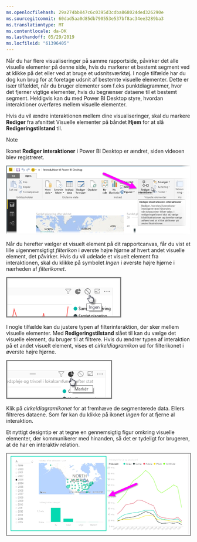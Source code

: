 ```yaml
---
ms.openlocfilehash: 29a274bb847c6c0395d3cdba868024ded326290e
ms.sourcegitcommit: 60dad5aa0d85db790553e537bf8ac34ee3289ba3
ms.translationtype: MT
ms.contentlocale: da-DK
ms.lasthandoff: 05/29/2019
ms.locfileid: "61396405"
---
```

Når du har flere visualiseringer på samme rapportside, påvirker det alle visuelle elementer på denne side, hvis du markerer et bestemt segment ved at klikke på det eller ved at bruge et udsnitsværktøj. I nogle tilfælde har du dog kun brug for at foretage udsnit af bestemte visuelle elementer. Dette er især tilfældet, når du bruger elementer som f.eks punktdiagrammer, hvor det fjerner vigtige elementer, hvis du begrænser dataene til et bestemt segment. Heldigvis kan du med Power BI Desktop styre, hvordan interaktioner overføres mellem visuelle elementer.

Hvis du vil ændre interaktionen mellem dine visualiseringer, skal du markere **Rediger** fra afsnittet Visuelle elementer på båndet **Hjem** for at slå **Redigeringstilstand** til.

>[!NOTE]
>Ikonet **Rediger interaktioner** i Power BI Desktop er ændret, siden videoen blev registreret.
> 
> 

![](media/3-11a-create-interaction-between-visualizations/3-11a_1.png)

Når du herefter vælger et visuelt element på dit rapportcanvas, får du vist et lille uigennemsigtigt *filterikon* i øverste højre hjørne af hvert andet visuelle element, det påvirker. Hvis du vil udelade et visuelt element fra interaktionen, skal du klikke på symbolet *Ingen* i øverste højre hjørne i nærheden af *filterikonet*.

![](media/3-11a-create-interaction-between-visualizations/3-11a_2.png)

I nogle tilfælde kan du justere typen af filterinteraktion, der sker mellem visuelle elementer. Med **Redigeringstilstand** slået til kan du vælge det visuelle element, du bruger til at filtrere. Hvis du ændrer typen af interaktion på et andet visuelt element, vises et *cirkeldiagramikon* ud for filterikonet i øverste højre hjørne.

![](media/3-11a-create-interaction-between-visualizations/3-11a_3.png)

Klik på *cirkeldiagramikonet* for at fremhæve de segmenterede data. Ellers filtreres dataene. Som før kan du klikke på ikonet *Ingen* for at fjerne al interaktion.

Et nyttigt designtip er at tegne en gennemsigtig figur omkring visuelle elementer, der kommunikerer med hinanden, så det er tydeligt for brugeren, at de har en interaktiv relation.

![](media/3-11a-create-interaction-between-visualizations/3-11a_4.png)

